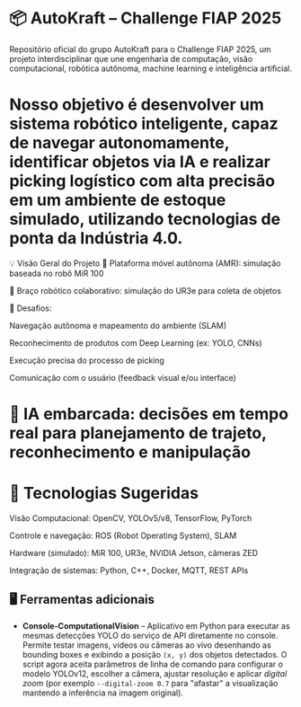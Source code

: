 # 📦 AutoKraft – Challenge FIAP 2025
Repositório oficial do grupo AutoKraft para o Challenge FIAP 2025, um projeto interdisciplinar que une engenharia de computação, visão computacional, robótica autônoma, machine learning e inteligência artificial.

# Nosso objetivo é desenvolver um sistema robótico inteligente, capaz de navegar autonomamente, identificar objetos via IA e realizar picking logístico com alta precisão em um ambiente de estoque simulado, utilizando tecnologias de ponta da Indústria 4.0.

💡 Visão Geral do Projeto
🚗 Plataforma móvel autônoma (AMR): simulação baseada no robô MiR 100

🤖 Braço robótico colaborativo: simulação do UR3e para coleta de objetos

🎯 Desafios:

Navegação autônoma e mapeamento do ambiente (SLAM)

Reconhecimento de produtos com Deep Learning (ex: YOLO, CNNs)

Execução precisa do processo de picking

Comunicação com o usuário (feedback visual e/ou interface)

# 🧠 IA embarcada: decisões em tempo real para planejamento de trajeto, reconhecimento e manipulação

# 🔧 Tecnologias Sugeridas
Visão Computacional: OpenCV, YOLOv5/v8, TensorFlow, PyTorch

Controle e navegação: ROS (Robot Operating System), SLAM

Hardware (simulado): MiR 100, UR3e, NVIDIA Jetson, câmeras ZED

Integração de sistemas: Python, C++, Docker, MQTT, REST APIs

## 🖥️ Ferramentas adicionais

- **Console-ComputationalVision** – Aplicativo em Python para executar as mesmas
  detecções YOLO do serviço de API diretamente no console. Permite testar
  imagens, vídeos ou câmeras ao vivo desenhando as bounding boxes e exibindo a
  posição `(x, y)` dos objetos detectados. O script agora aceita parâmetros de
  linha de comando para configurar o modelo YOLOv12, escolher a câmera, ajustar
  resolução e aplicar *digital zoom* (por exemplo `--digital-zoom 0.7` para
  "afastar" a visualização mantendo a inferência na imagem original).
